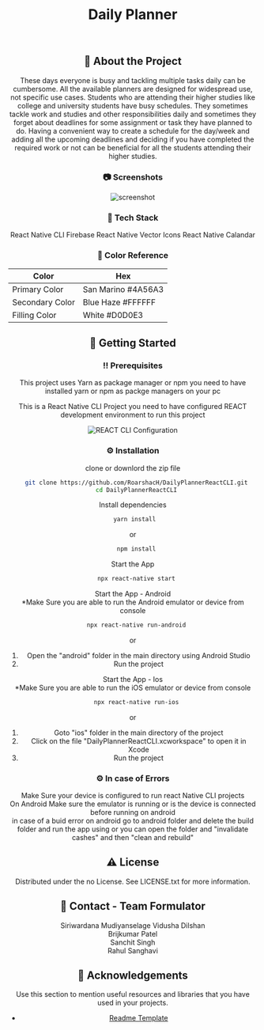 <div align="center">


  <h1>Daily Planner</h1>
  
  <p>
 
  </p>
  
  

<br />

<!-- About the Project -->
## :star2: About the Project
  These days everyone is busy and tackling multiple tasks daily can be cumbersome. All the available planners are designed for widespread use, not specific use cases. Students who are attending their higher studies like college and university students have busy schedules. They sometimes tackle work and studies and other responsibilities daily and sometimes they forget about deadlines for some assignment or task they have planned to do. 
Having a convenient way to create a schedule for the day/week and adding all the upcoming deadlines and deciding if you have completed the required work or not can be beneficial for all the students attending their higher studies.


<!-- Screenshots -->
### :camera: Screenshots

<div align="center"> 
  <img src="https://placehold.co/600x400?text=Your+Screenshot+here" alt="screenshot" />
</div>


<!-- TechStack -->
### :space_invader: Tech Stack
React Native CLI
Firebase
React Native Vector Icons
React Native Calandar

<!-- Color Reference -->
### :art: Color Reference

| Color             | Hex                                                                |
| ----------------- | ------------------------------------------------------------------ |
| Primary Color | San Marino #4A56A3 |
| Secondary Color | Blue Haze #FFFFFF |
| Filling Color | White #D0D0E3 |


<!-- Getting Started -->
## 	:toolbox: Getting Started

<!-- Prerequisites -->
### :bangbang: Prerequisites


This project uses Yarn as package manager or npm
you need to have installed yarn or npm as packge managers on your pc
<p>This is a React Native CLI Project you need to have configured REACT development environment to run this project  </p>

 ![REACT CLI Configuration](https://reactnative.dev/docs/environment-setup)



<!-- Run Locally -->
### :gear: Installation

clone or downlord the zip file

```bash
  git clone https://github.com/RoarshacH/DailyPlannerReactCLI.git
  cd DailyPlannerReactCLI
```

Install dependencies

```bash
  yarn install 
  ```
  or
```bash
  npm install
```

Start the App

```bash
  npx react-native start
```


Start the App - Android
</br>
*Make Sure you are able to run the Android emulator or device from console
```bash
  npx react-native run-android
```

or
1. Open the "android" folder in the main directory using Android Studio
2. Run the project

Start the App - Ios
</br>
*Make Sure you are able to run the iOS emulator or device from console
```bash
  npx react-native run-ios
```

or
1. Goto "ios" folder in the main directory of the project
2. Click on the file "DailyPlannerReactCLI.xcworkspace" to open it in Xcode
3. Run the project

<!-- Errors -->
### :gear: In case of Errors
Make Sure your device is configured to run react Native CLI projects
</br>
On Android Make sure the emulator is running or is the device is connected before running on android
</br>
in case of a buid error on android go to android folder and delete the build folder and run the app using 
or you can open the folder and "invalidate cashes" and then "clean and rebuild"




<!-- License -->
## :warning: License

Distributed under the no License. See LICENSE.txt for more information.


<!-- Contact -->
## :handshake: Contact - Team Formulator

Siriwardana Mudiyanselage Vidusha Dilshan
</br>
Brijkumar Patel
</br>
Sanchit Singh
</br>
Rahul Sanghavi



<!-- Acknowledgments -->
## :gem: Acknowledgements

Use this section to mention useful resources and libraries that you have used in your projects.

 - [Readme Template](https://github.com/othneildrew/Best-README-Template)

